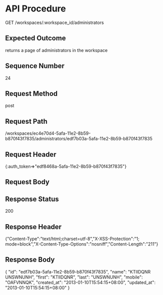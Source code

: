 # API Procedure
GET /workspaces/:workspace_id/administrators
## Expected Outcome
returns a page of administrators in the workspace
## Sequence Number
24
## Request Method
post
## Request Path
/workspaces/ec4e70d4-5afa-11e2-8b59-b870f43f7835/administrators/edf7b03a-5afa-11e2-8b59-b870f43f7835
## Request Header
{:auth_token=>"edf8468a-5afa-11e2-8b59-b870f43f7835"}
## Request Body


## Response Status
200
## Response Header
{"Content-Type":"text/html;charset=utf-8","X-XSS-Protection":"1; mode=block","X-Content-Type-Options":"nosniff","Content-Length":"211"}

## Response Body
{
  "id": "edf7b03a-5afa-11e2-8b59-b870f43f7835",
  "name": "KTIIDQNR UNSWNUNH",
  "first": "KTIIDQNR",
  "last": "UNSWNUNH",
  "mobile": "OAFVNNQK",
  "created_at": "2013-01-10T15:54:15+08:00",
  "updated_at": "2013-01-10T15:54:15+08:00"
}
